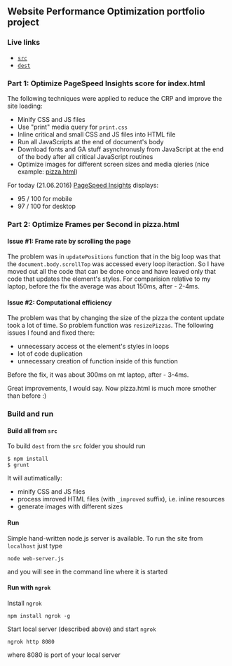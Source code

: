 ## Website Performance Optimization portfolio project

### Live links

* [`src`](http://valerii-zinchenko.github.io/frontend-nanodegree-mobile-portfolio/src/index.html)
* [`dest`](http://valerii-zinchenko.github.io/frontend-nanodegree-mobile-portfolio/dest/index.html)

### Part 1: Optimize PageSpeed Insights score for index.html

The following techniques were applied to reduce the CRP and improve the site loading:
* Minify CSS and JS files
* Use "print" media query for `print.css`
* Inline critical and small CSS and JS files into HTML file
* Run all JavaScripts at the end of document's body
* Download fonts and GA stuff asynchronusly from JavaScript at the end of the body after all critical JavaScript routines
* Optimize images for different screen sizes and media qieries (nice example: [pizza.html](http://valerii-zinchenko.github.io/frontend-nanodegree-mobile-portfolio/dest/views/pizza.html))
 
For today (21.06.2016) [PageSpeed Insights](https://developers.google.com/speed/pagespeed/insights/?url=http%3A%2F%2Fvalerii-zinchenko.github.io%2Ffrontend-nanodegree-mobile-portfolio%2Fdest%2Findex.html&tab=mobile) displays:
* 95 / 100 for mobile
* 97 / 100 for desktop

### Part 2: Optimize Frames per Second in pizza.html

#### Issue #1: Frame rate by scrolling the page

The problem was in `updatePositions` function that  in the big loop was that the `document.body.scrollTop` was accessed every loop iteraction. So I have moved out all the code that can be done once and have leaved only that code that updates the element's styles. For comparision relative to my laptop, before the fix the average was about 150ms, after - 2-4ms.

#### Issue #2: Computational efficiency

The problem was that by changing the size of the pizza the content update took a lot of time. So problem function was `resizePizzas`. The following issues I found and fixed there:
* unnecessary access ot the element's styles in loops
* lot of code duplication
* unnecessary creation of function inside of this function

Before the fix, it was about 300ms on mt laptop, after - 3-4ms.

Great improvements, I would say. Now pizza.html is much more smother than before :)

### Build and run

#### Build all from `src`

To build `dest` from the `src` folder you should run
```
$ npm install
$ grunt
```
It will autimatically:
* minify CSS and JS files
* process imroved HTML files (with `_improved` suffix), i.e. inline resources
* generate images with different sizes

#### Run

Simple hand-written node.js server is available. To run the site from `localhost` just type

```
node web-server.js
```

and you will see in the command line where it is started

#### Run with `ngrok`

Install `ngrok`
```
npm install ngrok -g
```

Start local server (described above) and start `ngrok`
```
ngrok http 8080
```
where 8080 is port of your local server
